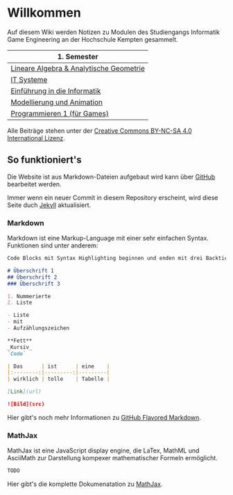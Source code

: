 # Willkommen

Auf diesem Wiki werden Notizen zu Modulen des Studiengangs Informatik Game Engineering an der Hochschule Kempten gesammelt.

|1. Semester                            |
|---------------------------------------|
|[Lineare Algebra & Analytische Geometrie](/1/lineare-algebra-und-analytische-geometrie)|
|[IT Systeme](/1/it-systeme)|
|[Einführung in die Informatik](/1/einfuehrung-in-die-informatik)|
|[Modellierung und Animation](/1/modellierung-und-animation)|
|[Programmieren 1 (für Games)](/1/programmieren-1-fuer-games)|

Alle Beiträge stehen unter der [Creative Commons BY-NC-SA 4.0 International Lizenz](https://creativecommons.org/licenses/by-nc-sa/4.0/deed.de).

## So funktioniert's

Die Website ist aus Markdown-Dateien aufgebaut wird kann über [GitHub](https://github.com/GE-Kempten/Wiki/edit/master/index.md) bearbeitet werden.

Immer wenn ein neuer Commit in diesem Repository erscheint, wird diese Seite duch [Jekyll](https://jekyllrb.com/) aktualisiert.

### Markdown

Markdown ist eine Markup-Language mit einer sehr einfachen Syntax. Funktionen sind unter anderem:

```markdown
Code Blocks mit Syntax Highlighting beginnen und enden mit drei Backticks (`)

# Überschrift 1
## Überschrift 2
### Überschrift 3

1. Nummerierte
2. Liste

- Liste
- mit
- Aufzählungszeichen

**Fett**
_Kursiv_
`Code`

| Das      | ist      | eine    |
|:--------:|---------:|---------|
| wirklich | tolle    | Tabelle |

[Link](url)

![Bild](src)
```

Hier gibt's noch mehr Informationen zu [GitHub Flavored Markdown](https://guides.github.com/features/mastering-markdown/).

### MathJax

MathJax ist eine JavaScript display engine, die LaTex, MathML und AsciiMath zur Darstellung kompexer mathematischer Formeln ermöglicht.

```markdown
TODO
```

Hier gibt's die komplette Dokumenatation zu [MathJax](http://docs.mathjax.org/en/latest/start.html).
